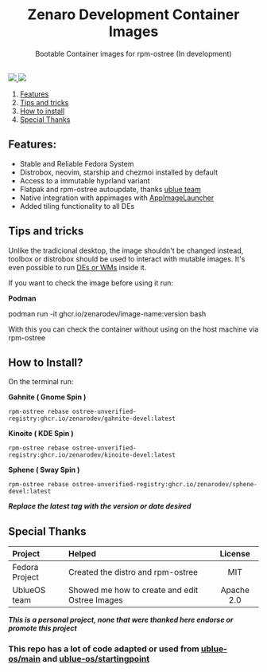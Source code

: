 <div align="center">
  <h1 align="center">Zenaro Development Container Images</h1>
  <p align="center">Bootable Container images for rpm-ostree (In development)</p>
</div>

<br/>

<div align="left">
  <a href="https://github.com/ZenaroDev/container-devel/blob/devel/LICENSE">
    <img src="https://img.shields.io/badge/License-BSD--3-purple.svg">
  </a>
  <a href="https://github.com/ZenaroDev/container-devel/actions">
    <img src="https://github.com/ZenaroDev/container-devel/actions/workflows/build.yml/badge.svg">
  </a>

1. [Features](#Features)
1. [Tips and tricks](#Tips-and-tricks)
1. [How to install](#How-to-install)
1. [Special Thanks](#Special-Thanks)

## Features:

- Stable and Reliable Fedora System
- Distrobox, neovim, starship and chezmoi installed  by default
- Access to a immutable hyprland variant
- Flatpak and rpm-ostree autoupdate, thanks [ublue team](https://github.com/ublue-os/config)
- Native integration with appimages with [AppImageLauncher](https://github.com/TheAssassin/AppImageLauncher)
- Added tiling functionality to all DEs

## Tips and tricks

Unlike the tradicional desktop, the image shouldn't be changed instead, toolbox or distrobox
should be used to interact with mutable images. It's even possible to run [DEs or WMs](https://github.com/89luca89/distrobox/blob/main/docs/posts/run_latest_gnome_kde_on_distrobox.md)
inside it.

If you want to check the image before using it run:

**Podman**

podman run -it ghcr.io/zenarodev/image-name:version bash

With this you can check the container without using on the host machine via rpm-ostree

## How to Install?

On the terminal run:

**Gahnite ( Gnome Spin )**
  
```
rpm-ostree rebase ostree-unverified-registry:ghcr.io/zenarodev/gahnite-devel:latest
```
  
**Kinoite ( KDE Spin )**
  
```
rpm-ostree rebase ostree-unverified-registry:ghcr.io/zenarodev/kinoite-devel:latest
```
  
**Sphene ( Sway Spin )**
  
```
rpm-ostree rebase ostree-unverified-registry:ghcr.io/zenarodev/sphene-devel:latest
```
  
***Replace the latest tag with the version or date desired***

## Special Thanks

| Project | Helped | License
|:---|:----|:------:
Fedora Project | Created the distro and rpm-ostree | MIT
UblueOS team | Showed me how to create and edit Ostree Images | Apache 2.0

***This is a personal project, none that were thanked here endorse or promote this project***

### This repo has a lot of code adapted or used from [ublue-os/main](https://github.com/ublue-os/main) and [ublue-os/startingpoint](https://github.com/ublue-os/startingpoint/)
